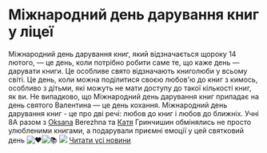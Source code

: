 # Міжнародний день дарування книг у ліцеї
Міжнародний день дарування книг, який відзначається щороку 14 лютого, — це день, коли потрібно робити саме те, що каже день — дарувати книги. Це особливе свято відзначають книголюби у всьому світі. Це день, коли можна поділитися своєю любов'ю до книг з кимось, особливо з дітьми, які можуть не мати доступу до такої кількості книг, як ви. Не випадково, що Міжнародний день дарування книг припадає на день святого Валентина — це день кохання. Міжнародний день дарування книг - це [](https://www.facebook.com/groups/33427370676/user/100003139736547/?__cft__[0]=AZVUFhUvDGBdb0BaXey_ixKcEIxrqB7_CMUNQ_lWkcJguaRDkvau8hIrGqjzdrykx0a9zUnyhzIDFzrpX8XgOe2kHPemN7iaErP-ERoCwKw1fhD7jzr6f45CpxFExx5lukikFyHlalWGMRpvxwMbMOenr4LvqDP7EGq2q425PsdViFnFQEQwcnuU75p33En6syU&amp;__tn__=-]K-R)про дві речі: любов до книг і любов до ближніх.
Учні 8А разом з [Oksana](https://www.facebook.com/groups/33427370676/user/100003139736547/?__cft__[0]=AZVUFhUvDGBdb0BaXey_ixKcEIxrqB7_CMUNQ_lWkcJguaRDkvau8hIrGqjzdrykx0a9zUnyhzIDFzrpX8XgOe2kHPemN7iaErP-ERoCwKw1fhD7jzr6f45CpxFExx5lukikFyHlalWGMRpvxwMbMOenr4LvqDP7EGq2q425PsdViFnFQEQwcnuU75p33En6syU&amp;__tn__=-]K-R) Berezhna та [Катя](https://www.facebook.com/groups/33427370676/user/100002580848473/?__cft__[0]=AZVUFhUvDGBdb0BaXey_ixKcEIxrqB7_CMUNQ_lWkcJguaRDkvau8hIrGqjzdrykx0a9zUnyhzIDFzrpX8XgOe2kHPemN7iaErP-ERoCwKw1fhD7jzr6f45CpxFExx5lukikFyHlalWGMRpvxwMbMOenr4LvqDP7EGq2q425PsdViFnFQEQwcnuU75p33En6syU&amp;__tn__=-]K-R) Гринчишин обмінялись не просто улюбленими книгами, а подарували приємні емоції у цей святковий день ![❤️](https://static.xx.fbcdn.net/images/emoji.php/v9/t6c/1/16/2764.png)![📚](https://static.xx.fbcdn.net/images/emoji.php/v9/t49/1/16/1f4da.png)
![](/images/міжнародний-день-дарування-книг-у-ліцеї/knygy.png)
[Читати усі новини](/news)

